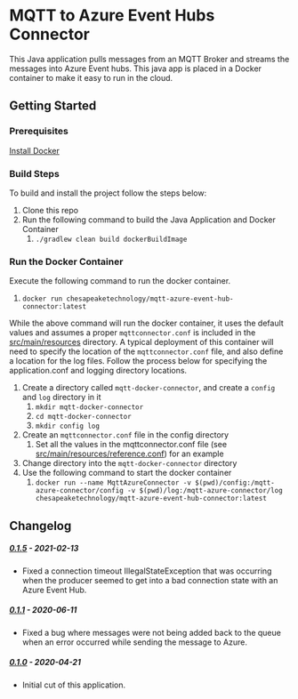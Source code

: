 # MQTT to Azure Event Hubs Connector

This Java application pulls messages from an MQTT Broker and streams the messages into Azure Event hubs.  This java
app is placed in a Docker container to make it easy to run in the cloud.

## Getting Started

### Prerequisites

[Install Docker](https://docs.docker.com/install/)

### Build Steps

To build and install the project follow the steps below:

1. Clone this repo
1. Run the following command to build the Java Application and Docker Container
    1. `./gradlew clean build dockerBuildImage`

### Run the Docker Container 

Execute the following command to run the docker container.
1. `docker run chesapeaketechnology/mqtt-azure-event-hub-connector:latest`

While the above command will run the docker container, it uses the default values and assumes a proper `mqttconnector.conf`
is included in the [src/main/resources](src/main/resources) directory.  A typical deployment of this container will
need to specify the location of the `mqttconnector.conf` file, and also define a location for the log files.  Follow the
process below for specifying the application.conf and logging directory locations.
 
1. Create a directory called `mqtt-docker-connector`, and create a `config` and `log` directory in it
    1. `mkdir mqtt-docker-connector`
    1. `cd mqtt-docker-connector`
    1. `mkdir config log`
1. Create an `mqttconnector.conf` file in the config directory
    1. Set all the values in the mqttconnector.conf file (see [src/main/resources/reference.conf](src/main/resources/reference.conf)) for an example
1. Change directory into the `mqtt-docker-connector` directory
1. Use the following command to start the docker container
    1. `docker run --name MqttAzureConnector -v $(pwd)/config:/mqtt-azure-connector/config -v $(pwd)/log:/mqtt-azure-connector/log chesapeaketechnology/mqtt-azure-event-hub-connector:latest`

## Changelog

##### [0.1.5](https://github.com/chesapeaketechnology/mqtt-azure-event-hubs-connector/releases/tag/v0.1.5) - 2021-02-13
 * Fixed a connection timeout IllegalStateException that was occurring when the producer seemed to get into a bad connection state with an Azure Event Hub.

##### [0.1.1](https://github.com/chesapeaketechnology/mqtt-azure-event-hubs-connector/releases/tag/v0.1.1) - 2020-06-11
 * Fixed a bug where messages were not being added back to the queue when an error occurred while sending the message to Azure.

##### [0.1.0](https://github.com/chesapeaketechnology/mqtt-azure-event-hubs-connector/releases/tag/v0.1.0) - 2020-04-21
 * Initial cut of this application.